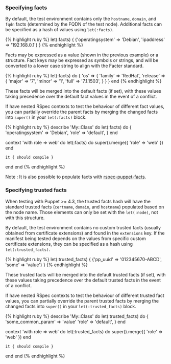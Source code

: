 ### Specifying facts

By default, the test environment contains only the `hostname`, `domain`, and
`fqdn` facts (determined by the FQDN of the test node). Additional facts can be
specified as a hash of values using `let(:facts)`.

{% highlight ruby %}
let(:facts) { {'operatingsystem' => 'Debian', 'ipaddress' => '192.168.0.1'} }
{% endhighlight %}

Facts may be expressed as a value (shown in the previous example) or
a structure. Fact keys may be expressed as symbols or strings, and will be
converted to a lower case string to align with the Facter standard.

{% highlight ruby %}
let(:facts) do
  {
    'os' => {
      'family'  => 'RedHat',
      'release' => {
        'major' => '7',
        'minor' => '1',
        'full'  => '7.1.1503',
      }
    }
  }
end
{% endhighlight %}

These facts will be merged into the default facts (if set), with these values
taking precedence over the default fact values in the event of a conflict.

If have nested RSpec contexts to test the behaviour of different fact
values, you can partially override the parent facts by merging the changed
facts into `super()` in your `let(:facts)` block.

{% highlight ruby %}
describe 'My::Class' do
  let(:facts) do
    {
      'operatingsystem' => 'Debian',
      'role'            => 'default',
    }
  end

  context 'with role => web' do
    let(:facts) do
      super().merge({ 'role' => 'web' })
    end

    it { should compile }
  end
end
{% endhighlight %}

Note : It is also possible to populate facts with [rspec-puppet-facts](https://github.com/mcanevet/rspec-puppet-facts).

### Specifying trusted facts

When testing with Puppet >= 4.3, the trusted facts hash will have the standard
trusted facts (`certname`, `domain`, and `hostname`) populated based on the
node name. Those elements can only be set with the `let(:node)`, not with this
structure.

By default, the test environment contains no custom trusted facts (usually
obtained from certificate extensions) and found in the `extensions` key. If the
manifest being tested depends on the values from specific custom certificate
extensions, they can be specified as a hash using `let(:trusted_facts)`.

{% highlight ruby %}
let(:trusted_facts) { {'pp_uuid' => '012345670-ABCD', 'some' => 'value'} }
{% endhighlight %}

These trusted facts will be merged into the default trusted facts (if set),
with these values taking precedence over the default trusted facts in the event
of a conflict.

If have nested RSpec contexts to test the behaviour of different trusted fact
values, you can partially override the parent trusted facts by merging the
changed facts into `super()` in your `let(:trusted_facts)` block.

{% highlight ruby %}
describe 'My::Class' do
  let(:trusted_facts) do
    {
      'some_common_param' => 'value'
      'role'              => 'default',
    }
  end

  context 'with role => web' do
    let(:trusted_facts) do
      super().merge({ 'role' => 'web' })
    end

    it { should compile }
  end
end
{% endhighlight %}

